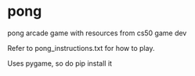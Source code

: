 # pong
pong arcade game with resources from cs50 game dev

Refer to pong_instructions.txt for how to play.

Uses pygame, so do pip install it
